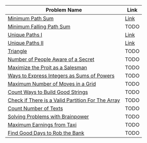 | Problem Name | Link |
|--------------|------|
| [Minimum Path Sum](https://leetcode.com/problems/minimum-path-sum/) | [Link](./Minimum%20Path%20Sum/README.md)
| [Minimum Falling Path Sum](https://leetcode.com/problems/minimum-falling-path-sum/description/) | TODO |
| [Unique Paths I](https://leetcode.com/problems/unique-paths/) | [Link](./Unique%20Paths%20I-II/README.md)
| [Unique Paths II](https://leetcode.com/problems/unique-paths-ii/) | [Link](./Unique%20Paths%20I-II/README.md)
| [Triangle](https://leetcode.com/problems/triangle/description/) | TODO
| [Number of People Aware of a Secret](https://leetcode.com/problems/number-of-people-aware-of-a-secret/) | TODO
| [Maximize the Proit as a Salesman](https://leetcode.com/problems/maximize-the-profit-as-the-salesman/description/) | TODO
| [Ways to Express Integers as Sums of Powers](https://leetcode.com/problems/ways-to-express-an-integer-as-sum-of-powers/description/) | TODO
| [Maximum Number of Moves in a Grid](https://leetcode.com/problems/maximum-number-of-moves-in-a-grid/description/) | TODO
| [Count Ways to Build Good Strings](https://leetcode.com/problems/count-ways-to-build-good-strings/description/) | TODO
| [Check if There is a Valid Partition For The Array](https://leetcode.com/problems/check-if-there-is-a-valid-partition-for-the-array/description/) | TODO
| [Count Number of Texts](https://leetcode.com/problems/count-number-of-texts/description/) | TODO
| [Solving Problems with Brainpower](https://leetcode.com/problems/solving-questions-with-brainpower/description/) | TODO
| [Maximum Earnings from Taxi](https://leetcode.com/problems/maximum-earnings-from-taxi/description/) | TODO
| [Find Good Days to Rob the Bank](https://leetcode.com/problems/find-good-days-to-rob-the-bank/description/) | TODO